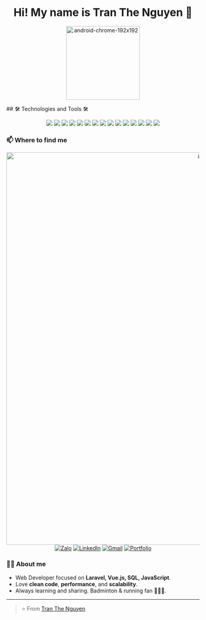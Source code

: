 <!-- Profile README for Tran The Nguyen -->
<!-- Replace YOUR_GITHUB_USERNAME and personal links below -->

<h1 align="center">Hi! My name is Tran The Nguyen 👋</h1>

<p align="center">
  <img width="192" height="192" alt="android-chrome-192x192" src="https://github.com/user-attachments/assets/5e736d5d-2959-421f-b249-09aae93fdf51" />
</p>
## 🛠️ Technologies and Tools 🛠️

<p align="center">
  <img src="https://img.shields.io/badge/JavaScript-F7DF1E?style=for-the-badge&logo=javascript&logoColor=000"/>
  <img src="https://img.shields.io/badge/Vue.js-35495E?style=for-the-badge&logo=vuedotjs&logoColor=4FC08D"/>
  <img src="https://img.shields.io/badge/Nuxt.js-00DC82?style=for-the-badge&logo=nuxtdotjs&logoColor=fff"/>
  <img src="https://img.shields.io/badge/PHP-777BB4?style=for-the-badge&logo=php&logoColor=fff"/>
  <img src="https://img.shields.io/badge/Laravel-FF2D20?style=for-the-badge&logo=laravel&logoColor=fff"/>
  <img src="https://img.shields.io/badge/Node.js-339933?style=for-the-badge&logo=nodedotjs&logoColor=fff"/>
  <img src="https://img.shields.io/badge/Express-000000?style=for-the-badge&logo=express&logoColor=fff"/>
  <img src="https://img.shields.io/badge/HTML5-E34F26?style=for-the-badge&logo=html5&logoColor=fff"/>
  <img src="https://img.shields.io/badge/CSS3-1572B6?style=for-the-badge&logo=css3&logoColor=fff"/>
  <img src="https://img.shields.io/badge/.NET-512BD4?style=for-the-badge&logo=dotnet&logoColor=fff"/>
  <img src="https://img.shields.io/badge/Sass-CC6699?style=for-the-badge&logo=sass&logoColor=fff"/>
  <img src="https://img.shields.io/badge/Bootstrap-7952B3?style=for-the-badge&logo=bootstrap&logoColor=fff"/>
  <img src="https://img.shields.io/badge/Git-F05032?style=for-the-badge&logo=git&logoColor=fff"/>
  <img src="https://img.shields.io/badge/VS%20Code-007ACC?style=for-the-badge&logo=visualstudiocode&logoColor=fff"/>
  <img src="https://img.shields.io/badge/PhpStorm-000000?style=for-the-badge&logo=phpstorm&logoColor=fff"/>
</p>

### 📫 Where to find me
<p align="center">
  <a href="https://facebook.com/your.profile"><img width="1024" height="1024" alt="image" src="https://github.com/user-attachments/assets/4af2af18-d083-4c22-9137-2b45c31c0f30" />
</a>
  <a href="https://zalo.me/your-id"><img alt="Zalo" src="https://img.shields.io/badge/Zalo-0068FF?logo=wechat&logoColor=white"></a>
  <a href="https://www.linkedin.com/in/your-profile"><img alt="LinkedIn" src="https://img.shields.io/badge/LinkedIn-0A66C2?logo=linkedin&logoColor=white"></a>
  <a href="mailto:t.thenguyen27@gmail.com"><img alt="Gmail" src="https://img.shields.io/badge/Gmail-D14836?logo=gmail&logoColor=white"></a>
  <a href="https://your-portfolio.com"><img alt="Portfolio" src="https://img.shields.io/badge/Portfolio-000?logo=vercel&logoColor=white"></a>
</p>


### 👨‍💻 About me
- Web Developer focused on **Laravel, Vue.js, SQL, JavaScript**.
- Love **clean code**, **performance**, and **scalability**.
- Always learning and sharing. Badminton & running fan 🏸🏃‍♂️.

---

> ⭐️ From [Tran The Nguyen](https://github.com/YOUR_GITHUB_USERNAME)
